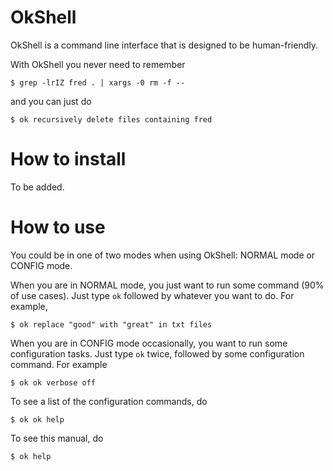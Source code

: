 OkShell
=======

OkShell is a command line interface that is designed to be human-friendly. 

With OkShell you never need to remember

    $ grep -lrIZ fred . | xargs -0 rm -f --

and you can just do

    $ ok recursively delete files containing fred


How to install
==============

To be added.


How to use
==========

You could be in one of two modes when using OkShell: NORMAL mode or CONFIG
mode. 

When you are in NORMAL mode, you just want to run some command (90% of use
cases). Just type `ok` followed by whatever you want to do. For example,

    $ ok replace "good" with "great" in txt files

When you are in CONFIG mode occasionally, you want to run some configuration
tasks. Just type `ok` twice, followed by some configuration command. For
example

    $ ok ok verbose off

To see a list of the configuration commands, do 

    $ ok ok help

To see this manual, do 

    $ ok help

